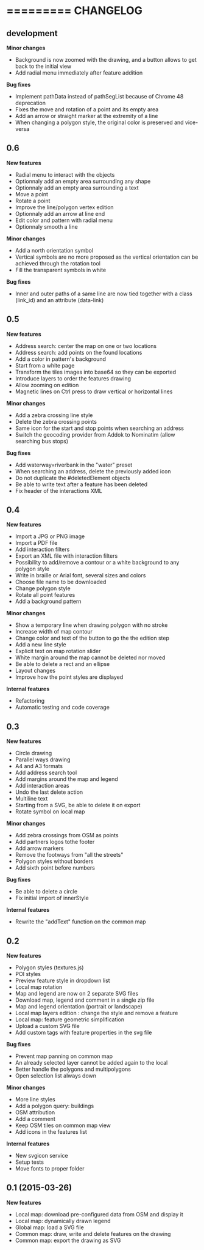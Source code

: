 =========
CHANGELOG
=========

development
-------------------

**Minor changes**

* Background is now zoomed with the drawing, and a button allows to get back to the initial view
* Add radial menu immediately after feature addition

**Bug fixes**

* Implement pathData instead of pathSegList because of Chrome 48 deprecation
* Fixes the move and rotation of a point and its empty area
* Add an arrow or straight marker at the extremity of a line
* When changing a polygon style, the original color is preserved and vice-versa

0.6
-------------------

**New features**

* Radial menu to interact with the objects
* Optionnaly add an empty area surrounding any shape
* Optionnaly add an empty area surrounding a text
* Move a point
* Rotate a point
* Improve the line/polygon vertex edition
* Optionnaly add an arrow at line end
* Edit color and pattern with radial menu
* Optionnaly smooth a line

**Minor changes**

* Add a north orientation symbol
* Vertical symbols are no more proposed as the vertical orientation can be achieved through the rotation tool
* Fill the transparent symbols in white

**Bug fixes**

* Inner and outer paths of a same line are now tied together with a class (link_id) and an attribute (data-link)

0.5
-------------------

**New features**

* Address search: center the map on one or two locations
* Address search: add points on the found locations
* Add a color in pattern's background
* Start from a white page
* Transform the tiles images into base64 so they can be exported
* Introduce layers to order the features drawing
* Allow zooming on edition
* Magnetic lines on Ctrl press to draw vertical or horizontal lines

**Minor changes**

* Add a zebra crossing line style
* Delete the zebra crossing points
* Same icon for the start and stop points when searching an address
* Switch the geocoding provider from Addok to Nominatim (allow searching bus stops)

**Bug fixes**

* Add waterway=riverbank in the "water" preset
* When searching an address, delete the previously added icon
* Do not duplicate the #deletedElement objects
* Be able to write text after a feature has been deleted
* Fix header of the interactions XML

0.4
-------------------

**New features**

* Import a JPG or PNG image
* Import a PDF file
* Add interaction filters
* Export an XML file with interaction filters
* Possibility to add/remove a contour or a white background to any polygon style
* Write in braille or Arial font, several sizes and colors
* Choose file name to be downloaded
* Change polygon style
* Rotate all point features
* Add a background pattern

**Minor changes**

* Show a temporary line when drawing  polygon with no stroke
* Increase width of map contour
* Change color and text of the button to go the the edition step
* Add a new line style
* Explicit text on map rotation slider
* White margin around the map cannot be deleted nor moved
* Be able to delete a rect and an ellipse
* Layout changes
* Improve how the point styles are displayed

**Internal features**

* Refactoring
* Automatic testing and code coverage

0.3
-------------------

**New features**

* Circle drawing
* Parallel ways drawing
* A4 and A3 formats
* Add address search tool
* Add margins around the map and legend
* Add interaction areas
* Undo the last delete action
* Multiline text
* Starting from a SVG, be able to delete it on export
* Rotate symbol on local map

**Minor changes**

* Add zebra crossings from OSM as points
* Add partners logos tothe footer
* Add arrow markers
* Remove the footways from "all the streets"
* Polygon styles without borders
* Add sixth point before numbers

**Bug fixes**

* Be able to delete a circle
* Fix initial import of innerStyle

**Internal features**
* Rewrite the "addText" function on the common map

0.2
-------------------

**New features**

* Polygon styles (textures.js)
* POI styles
* Preview feature style in dropdown list
* Local map rotation
* Map and legend are now on 2 separate SVG files
* Download map, legend and comment in a single zip file
* Map and legend orientation (portrait or landscape)
* Local map layers edition : change the style and remove a feature
* Local map: feature geometric simplification
* Upload a custom SVG file
* Add custom tags with feature properties in the svg file

**Bug fixes**

* Prevent map panning on common map
* An already selected layer cannot be added again to the local
* Better handle the polygons and multipolygons
* Open selection list always down

**Minor changes**

* More line styles
* Add a polygon query: buildings
* OSM attribution
* Add a comment
* Keep OSM tiles on common map view
* Add icons in the features list

**Internal features**
* New svgicon service
* Setup tests
* Move fonts to proper folder

0.1 (2015-03-26)
-------------------

**New features**

* Local map: download pre-configured data from OSM and display it
* Local map: dynamically drawn legend
* Global map: load a SVG file
* Common map: draw, write and delete features on the drawing
* Common map: export the drawing as SVG

